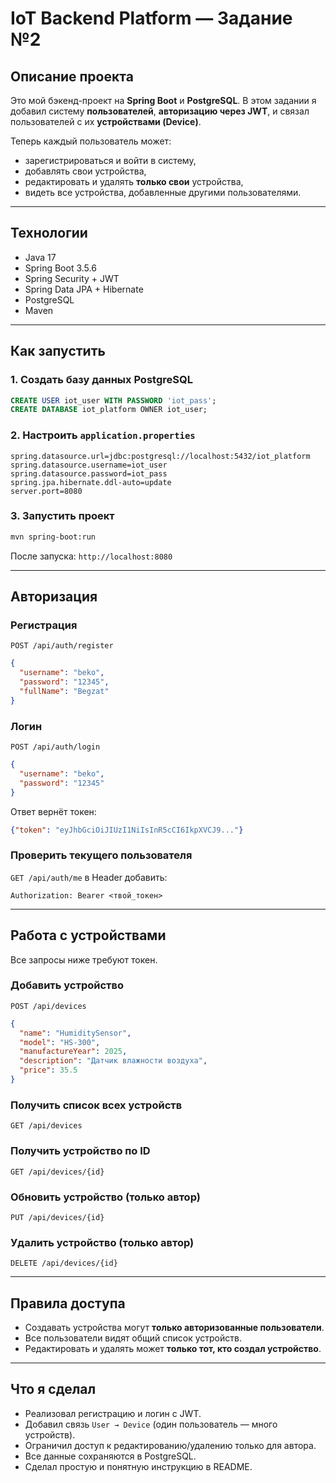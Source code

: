# IoT Backend Platform — Задание №2

## Описание проекта

Это мой бэкенд-проект на **Spring Boot** и **PostgreSQL**.
В этом задании я добавил систему **пользователей**, **авторизацию через JWT**, и связал пользователей с их **устройствами (Device)**.

Теперь каждый пользователь может:

* зарегистрироваться и войти в систему,
* добавлять свои устройства,
* редактировать и удалять **только свои** устройства,
* видеть все устройства, добавленные другими пользователями.

---

## Технологии

* Java 17
* Spring Boot 3.5.6
* Spring Security + JWT
* Spring Data JPA + Hibernate
* PostgreSQL
* Maven

---

## Как запустить

### 1. Создать базу данных PostgreSQL

```sql
CREATE USER iot_user WITH PASSWORD 'iot_pass';
CREATE DATABASE iot_platform OWNER iot_user;
```

### 2. Настроить `application.properties`

```properties
spring.datasource.url=jdbc:postgresql://localhost:5432/iot_platform
spring.datasource.username=iot_user
spring.datasource.password=iot_pass
spring.jpa.hibernate.ddl-auto=update
server.port=8080
```

### 3. Запустить проект

```bash
mvn spring-boot:run
```

После запуска:
`http://localhost:8080`

---

## Авторизация

### Регистрация

`POST /api/auth/register`

```json
{
  "username": "beko",
  "password": "12345",
  "fullName": "Begzat"
}
```

### Логин

`POST /api/auth/login`

```json
{
  "username": "beko",
  "password": "12345"
}
```

Ответ вернёт токен:

```json
{"token": "eyJhbGciOiJIUzI1NiIsInR5cCI6IkpXVCJ9..."}
```

### Проверить текущего пользователя

`GET /api/auth/me`
в Header добавить:

```
Authorization: Bearer <твой_токен>
```

---

## Работа с устройствами

Все запросы ниже требуют токен.

### Добавить устройство

`POST /api/devices`

```json
{
  "name": "HumiditySensor",
  "model": "HS-300",
  "manufactureYear": 2025,
  "description": "Датчик влажности воздуха",
  "price": 35.5
}
```

### Получить список всех устройств

`GET /api/devices`

### Получить устройство по ID

`GET /api/devices/{id}`

### Обновить устройство (только автор)

`PUT /api/devices/{id}`

### Удалить устройство (только автор)

`DELETE /api/devices/{id}`

---

## Правила доступа

* Создавать устройства могут **только авторизованные пользователи**.
* Все пользователи видят общий список устройств.
* Редактировать и удалять может **только тот, кто создал устройство**.

---

## Что я сделал

* Реализовал регистрацию и логин с JWT.
* Добавил связь `User → Device` (один пользователь — много устройств).
* Ограничил доступ к редактированию/удалению только для автора.
* Все данные сохраняются в PostgreSQL.
* Сделал простую и понятную инструкцию в README.
